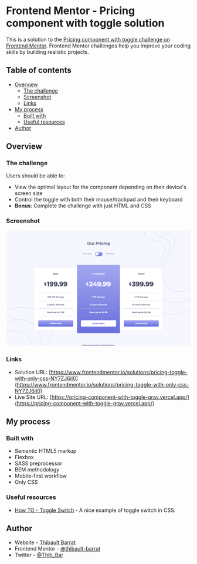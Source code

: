 # Frontend Mentor - Pricing component with toggle solution

This is a solution to the [Pricing component with toggle challenge on Frontend Mentor](https://www.frontendmentor.io/challenges/pricing-component-with-toggle-8vPwRMIC). Frontend Mentor challenges help you improve your coding skills by building realistic projects. 

## Table of contents

- [Overview](#overview)
  - [The challenge](#the-challenge)
  - [Screenshot](#screenshot)
  - [Links](#links)
- [My process](#my-process)
  - [Built with](#built-with)
  - [Useful resources](#useful-resources)
- [Author](#author)



## Overview

### The challenge

Users should be able to:

- View the optimal layout for the component depending on their device's screen size
- Control the toggle with both their mouse/trackpad and their keyboard
- **Bonus**: Complete the challenge with just HTML and CSS

### Screenshot

![](./screenshot.png)


### Links

- Solution URL: [https://www.frontendmentor.io/solutions/pricing-toggle-with-only-css-NY7ZJ6iI0](https://www.frontendmentor.io/solutions/pricing-toggle-with-only-css-NY7ZJ6iI0)
- Live Site URL: [https://pricing-component-with-toggle-gray.vercel.app/](https://pricing-component-with-toggle-gray.vercel.app/)

## My process

### Built with

- Semantic HTML5 markup
- Flexbox
- SASS preprocessor
- BEM methodology
- Mobile-first workflow
- Only CSS


### Useful resources

- [How TO - Toggle Switch](https://www.w3schools.com/howto/howto_css_switch.asp) - A nice example of toggle switch in CSS.


## Author

- Website - [Thibault Barrat](https://www.thibault-barrat.com/)
- Frontend Mentor - [@thibault-barrat](https://www.frontendmentor.io/profile/thibault-barrat)
- Twitter - [@Thib_Bar](https://www.twitter.com/Thib_Bar)


